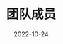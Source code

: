 ---
title: 团队成员
date: 2022-10-24
type: landing

sections:
  - block: people
    content:
      title: 团队成员
      user_groups:
        - Principal Investigators
        - Researchers
        - Students
        - Administration
        - Visitors
        - Alumni
        - 研究员
        - 访问学者
        - 研究生
      sort_by: Params.last_name
      sort_ascending: true
    design:
      show_interests: false
      show_role: true
      show_social: true

  - block: markdown
    content:
      title: 团队统计
      text: |
        {{< table >}}
        | 成员类型 | 人数 | 备注         |
        |----------|------|--------------|
        | 研究员   | 5    | 含 PI        |
        | 访问学者 | 2    | 本年度       |
        | 研究生   | 8    | 博士+硕士    |
        {{< /table >}}
    design:
      columns: '1'
---